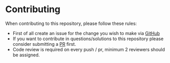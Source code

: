 # Contributing

When contributing to this repository, please follow these rules: 
- First of all create an issue for the change you wish to make via [GitHub](https://github.com/offensive-vk/Collection/issue)
- If you want to contribute in questions/solutions to this repository please consider submitting a [PR](https://github.com/offensive-vk/Collection/pr) first.
- Code review is required on every push / pr, minimum 2 reviewers should be assigned.

